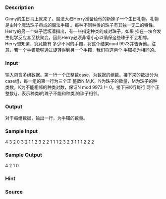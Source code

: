 
### Description

Ginny的生日马上就来了。魔法大叔Herry准备给他的新妹子一个生日礼物。礼物是由N个魔法珠子串成的魔法手镯
。每种不同种类的珠子有其独一无二的特性。Herry的另一个妹子远坂凛指出，有一些指定种类的成对珠子，如果
挨在一块会发生化学反应甚至核聚变，因此Herry必须非常小心以确保这些珠子不会相邻。Herry想知道，究竟能有
多少不同的手镯，将这个结果mod 9973并告诉他。注意，若一个手镯能够通过旋转得到另一个手镯，我们将这两个
手镯视为相同的。


### Input
输入包含多组数据。第一行一个正整数case，为数据的组数。接下来的数据分为case组，每一组的第一行为三个正
整数N,M,K，N为珠子的数量，M为珠子的种类数，K为不能相邻的种类对数，保证N mod 9973 != 0。接下来K行每行
两个正整数i,j，表示种类i的珠子不能和种类j的珠子相邻。
### Output
对于每组数据，输出一行，为手镯的数量。
### Sample Input
4
3 2 0
3 2 1
1 2
3 2 2
1 1
1 2
3 2 3
1 1
1 2
2 2

### Sample Output
4
2
1
0

### Hint

### Source
